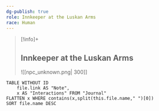 ```yaml
---
dg-publish: true
role: Innkeeper at the Luskan Arms
race: Human
---
```


> [!info]+
> ## Innkeeper at the Luskan Arms
> ![[npc_unknown.png| 300]]


```dataview
TABLE WITHOUT ID
	file.link AS "Note", 
	x AS "Interactions" FROM "Journal"
FLATTEN x WHERE contains(x,split(this.file.name," ")[0])
SORT file.name DESC
```
